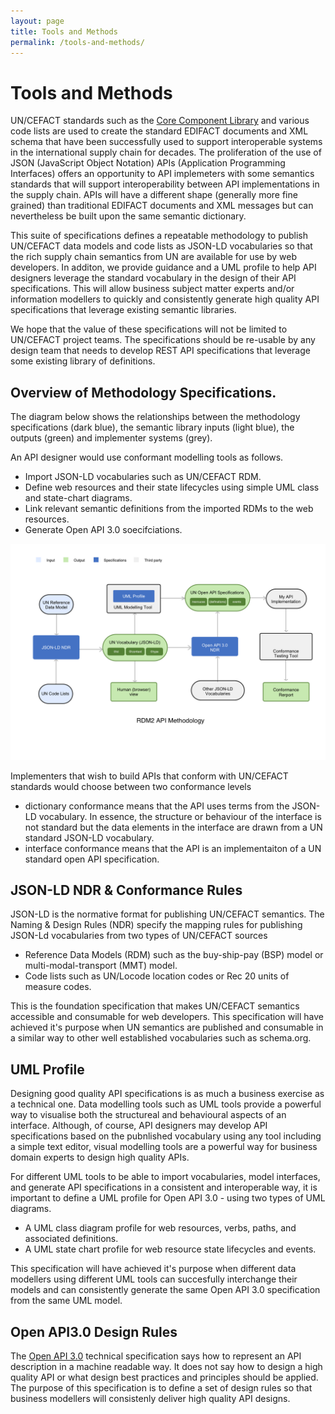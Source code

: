 ```yaml
---
layout: page
title: Tools and Methods
permalink: /tools-and-methods/
---
```

# Tools and Methods

UN/CEFACT standards such as the [Core Component Library](https://www.unece.org/cefact/codesfortrade/unccl/ccl_index.html) and various code lists are used to create the standard EDIFACT documents and XML schema that have been successfully used to support interoperable systems in the international supply chain for decades. The proliferation of the use of JSON (JavaScript Object Notation) APIs (Application Programming Interfaces) offers an opportunity to API implemeters with some semantics standards that will support interoperability between API implementations in the supply chain. APIs will have a different shape (generally more fine grained) than traditional EDIFACT documents and XML messages but can nevertheless be built upon the same semantic dictionary.

This suite of specifications defines a repeatable methodology to publish UN/CEFACT data models and code lists as JSON-LD vocabularies so that the rich supply chain semantics from UN are available for use by web developers. In additon, we provide guidance and a UML profile to help API designers leverage the standard vocabulary in the design of their API specifications. This will allow business subject matter experts and/or information modellers to quickly and consistently generate high quality API specifications that leverage existing semantic libraries.

We hope that the value of these specifications will not be limited to UN/CEFACT project teams. The specifications should be re-usable by any design team that needs to develop REST API specifications that leverage some existing library of definitions. 

## Overview of Methodology Specifications.

The diagram below shows the relationships between the methodology specifications (dark blue), the semantic library inputs (light blue), the outputs (green) and implementer systems (grey).

An API designer would use conformant modelling tools as follows.

* Import JSON-LD vocabularies such as UN/CEFACT RDM.
* Define web resources and their state lifecycles using simple UML class and state-chart diagrams. 
* Link relevant semantic definitions from the imported RDMs to the web resources.
* Generate Open API 3.0 soecifciations.

![Methodology Diagram](../images/edi3-method.png)

Implementers that wish to build APIs that conform with UN/CEFACT standards would choose between two conformance levels

* dictionary conformance means that the API uses terms from the JSON-LD vocabulary.  In essence, the structure or behaviour of the interface is not standard but the data elements in the interface are drawn from a UN standard JSON-LD vocabulary. 
* interface conformance means that the API is an implementaiton of a UN standard open API specification.  

## JSON-LD NDR & Conformance Rules  

JSON-LD is the normative format for publishing UN/CEFACT semantics.  The Naming & Design Rules (NDR) specify the mapping rules for publishing JSON-Ld vocabularies from two types of UN/CEFACT sources

* Reference Data Models (RDM) such as the buy-ship-pay (BSP) model or multi-modal-transport (MMT) model.
* Code lists such as UN/Locode location codes or Rec 20 units of measure codes.

This is the foundation specification that makes UN/CEFACT semantics accessible and consumable for web developers. This specification will have achieved it's purpose when UN semantics are published and consumable in a similar way to other well established vocabularies such as schema.org.

## UML Profile

Designing good quality API specifications is as much a business exercise as a technical one. Data modelling tools such as UML tools provide a powerful way to visualise both the structureal and behavioural aspects of an interface. Although, of course, API designers may develop API specifications based on the pubnlished vocabulary using any tool including a simple text editor, visual modelling tools are a powerful way for business domain experts to design high quality APIs. 

For different UML tools to be able to import vocabularies, model interfaces, and generate API specifications in a consistent and interoperable way, it is important to define a UML profile for Open API 3.0 - using two types of UML diagrams.

* A UML class diagram profile for web resources, verbs, paths, and associated definitions.  
* A UML state chart profile for web resource state lifecycles and events.

This specification will have achieved it's purpose when different data modellers using different UML tools can succesfully interchange their models and can consistently generate the same Open API 3.0 specification from the same UML model.

## Open API3.0 Design Rules 

The [Open API 3.0](http://spec.openapis.org/oas/v3.0.3) technical specification says how to represent an API description in a machine readable way. It does not say how to design a high quality API or what design best practices and principles should be applied. The purpose of this specification is to define a set of design rules so that business modellers will consistenly deliver high quality API designs.





